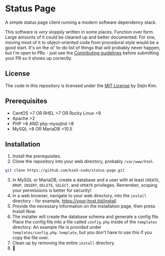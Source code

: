 # Status Page

A simple status page client running a modern software dependency stack.

This software is *very* sloppily written in some places. Function over form. Large amounts of it could be cleaned up and better documented. For one, moving most of it to object-oriented code from procedural style would be a good start. It's on the ol' to-do list of things that will probably never happen, but I'm open to PRs - just see the [Contributing guidelines](https://github.com/kim3-sudo/status-page/blob/main/CONTRIBUTING.md) before submitting your PR so it shows up correctly.

## License

The code in this repository is licensed under the [MIT License](https://github.com/kim3-sudo/status-page/blob/main/LICENSE) by Sejin Kim.

## Prerequisites

- CentOS >7 OR RHEL >7 OR Rocky Linux >9
- Apache >2
- PHP >8 AND php-mysqlnd >8
- MySQL >8 OR MariaDB >10.5

## Installation

1. Install the prerequisites.
2. Clone the repository into your web directory, probably `/var/www/html`.
```bash
git clone https://github.com/kim3-sudo/status-page.git
```
3. In MySQL or MariaDB, create a database and a user with at least `CREATE`, `DROP`, `INSERT`, `DELETE`, `SELECT`, and `UPDATE` privileges. Remember, scoping your permissions is better for security!
4. In a web browser, navigate to your web directory, into the `install` directory - for example, https://your-host.tld/install.
5. Provide the necessary information on the installation page, then press *Install Now*.
6. The installer will create the database schema and generate a config file. Place the config file into a file called `config.php` inside of the `templates` directory. An example file is provided under `templates/config.php.template`, but you don't have to use this if you copy the file over.
7. Clean up by removing the entire `install` directory.
8. :tada:
